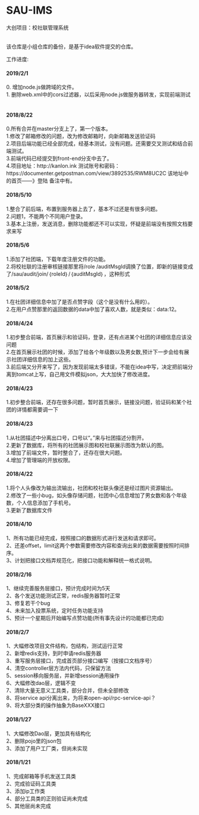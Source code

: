 # SAU-IMS
大创项目：校社联管理系统<br/>

<br/>
该仓库是小组仓库的备份，是基于idea软件提交的仓库。
<br/>

工作进度:


<h4>2019/2/1</h4>
0. 增加node.js做跨域的文件。<br/>
1. 删除web.xml中的cors过滤器，以后采用node.js做服务器转发，实现前端测试<br/><br/>


<h4>2018/8/22</h4>
0.所有合并在master分支上了，第一个版本。<br/>
1.修改了邮箱修改的问题，改为修改邮箱时，向新邮箱发送验证码<br/>
2.项目后端功能已经全部完成，经基本测试，没有问题。还需要交叉测试和结合前端测试。<br/>
3.前端代码已经提交到front-end分支中去了。<br/>
4.项目地址：http://kanlon.ink  测试账号和密码：https://documenter.getpostman.com/view/3892535/RWM8UC2C 该地址中的首页——》登陆 备注中有。<br/>

<h4>2018/5/10</h4>
1.整合了前后端，布置到服务器上去了，基本不过还是有很多问题。<br/>
2.问题1，不能两个不同用户登录。<br/>
3.基本上注册，发送消息，删除功能都还不可以实现，怀疑是前端没有按照文档要求来写<br/>

<h4>2018/5/6</h4>
1.添加了社团端，下载年度注册文件的功能。<br/>
2.将校社联的注册审核链接那里将/role  /auditMsgId调换了位置，即新的链接变成了/sau/audit/join/｛roleId｝/｛auditMsgId｝，这种形式<br/>

<h4>2018/5/2</h4>
1.在社团详细信息中加了是否点赞字段（这个是没有什么用的）。<br/>
2.在用户点赞那里的返回数据的data中加了喜欢人数，就是类似：data:12。<br/>

<h4>2018/4/24</h4>
1.初步整合前端，首页展示和验证码，登录，还有点进某个社团的详细信息应该没问题<br/>
2.在首页展示社团的时候，添加了给各个年级数以及男女数,预计下一步会给有展示社团详细信息的加上这些。<br/>
3.前后端又分开来写了，因为发现前端太多错误，不能在idea中写，决定把前端分离到tomcat上写，自己用文件模拟json，大大加快了修改进度。<br/>


<h4>2018/4/23</h4>
1.初步整合前端，还存在很多问题，暂时首页展示，链接没问题，验证码和某个社团的详情都需要调一下<br/>

<h4>2018/4/23</h4>
1.从社团描述中分离出口号，口号以“。”来与社团描述分割开。<br/>
2.更新了数据库，将所有的社团展示图和校社联展示图改为默认的图。<br/>
3.增加了前端文件，暂时整合了，还存在很大问题。<br/>
4.增加了管理端的开放权限。<br/>

<h4>2018/4/22</h4>
1.将个人头像改为输出流输出，社团和校社联头像还是经过图片资源输出。<br/>
2.修改了一些小bug，如头像存储问题，社团中心信息增加了男女数和各个年级数，个人信息添加了手机号。<br/>
3.更新了数据库文件<br/>

<h4>2018/4/10</h4>
1、所有功能已经完成，按照接口的数据形式进行发送和请求即可。<br/>
2、还差offset，limit这两个参数需要修改内容和查询出来的数据需要按照时间排序。<br/>
3、计划把接口文档弄规范化，把接口功能和解释统一格式说明。<br/>

<h4>2018/2/16</h4>
1、继续完善服务层接口，预计完成时间为5天<br/>
2、各个发送功能测试正常，redis服务器暂时正常<br/>
3、修复若干个bug<br/>
4、未来加入投票系统，定时任务功能支持<br/>
5、预计一个星期后开始编写点赞功能(所有事先设计的功能都已完成)<br/>


<h4>2018/2/7</h4>
1、大幅修改项目文件结构，包结构，测试运行正常<br/>
2、新增redis支持，到时申请redis服务器<br/>
3、重写服务层接口，完成首页部分接口编写（按接口文档序号）<br/>
4、清空controller层方法内代码，只保留方法<br/>
5、session移向服务层，并新增session通用操作<br/>
6、大幅修改dao层，逻辑不变<br/>
7、清除大量无意义工具类，部分合并，但未全部修改<br/>
8、将service api分离出来，为将来open-api/rpc-service-api？<br/>
9、将大部分类的操作抽象为BaseXXX接口<br/>

<h4>2018/1/27</h4>
1、大幅修改Dao层，更加具有结构化<br/>
2、删除pojo里的json包<br/>
3、添加了用户工厂类，但尚未实现<br/>

<h4>2018/1/21</h4>
1、完成邮箱等手机发送工具类<br/>
2、完成验证码工具类<br/>
3、添加ip工作类<br/>
4、部分工具类的正则验证尚未完成<br/>
5、其他层尚未完成<br/>

